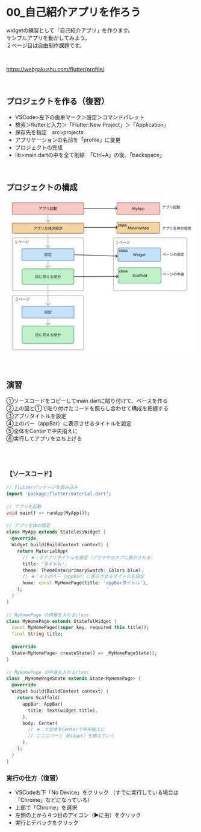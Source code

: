 # **00_自己紹介アプリを作ろう**

widgetの練習として「自己紹介アプリ」を作ります。  
サンプルアプリを動かしてみよう。  
２ページ目は自由制作課題です。

<br>

https://webgakushu.com/flutter/profile/

<br>

## **プロジェクトを作る（復習）**

- VSCode>左下の歯車マーク＞設定＞コマンドパレット
- 検索＞flutterと入力＞「Flutter:New Project」＞「Application」
- 保存先を指定　src>projects
- アプリケーションの名前を「profile」に変更
- プロジェクトの完成
- lib>main.dartの中を全て削除　「Ctrl+A」の後、「backspace」

<br>

## **プロジェクトの構成**

![base](img/00_base1-1.png)

<br>

## **演習**  

①ソースコードをコピーしてmain.dartに貼り付けて、ベースを作る  
②上の図と①で貼り付けたコードを照らし合わせて構成を把握する  
③アプリタイトルを設定  
④上のバー（appBar）に表示させるタイトルを設定  
⑤全体をCenterで中央揃えに  
⑥実行してアプリを立ち上げる  

<br><br>

### **【ソースコード】**

```dart
// flutterパッケージを読み込み
import 'package:flutter/material.dart';

// アプリを起動
void main() => runApp(MyApp());

// アプリ全体の設定
class MyApp extends StatelessWidget {
  @override
  Widget build(BuildContext context) {
    return MaterialApp(
      // ★：③アプリタイトルを設定（ブラウザのタブに表示される）
      title: 'タイトル',
      theme: ThemeData(primarySwatch: Colors.blue),
      // ★：④上のバー（appBar）に表示させるタイトルを設定
      home: const MyHomePage(title: 'appBarタイトル'),
    );
  }
}

// MyHomePage の情報を入れるclass
class MyHomePage extends StatefulWidget {
  const MyHomePage({super.key, required this.title});
  final String title;

  @override
  State<MyHomePage> createState() => _MyHomePageState();
}

// MyHomePage の中身を入れるclass
class _MyHomePageState extends State<MyHomePage> {
  @override
  Widget build(BuildContext context) {
    return Scaffold(
      appBar: AppBar(
        title: Text(widget.title),
      ),
      body: Center(
        // ★：⑤全体をCenterで中央揃えに
        // ここにパーツ（Widget）を揃えていく
      ),
    );
  }
}

```

### **実行の仕方（復習）**  

- VSCode右下「No Device」をクリック （すでに実行している場合は「Chrome」などになっている）
- 上部で「Chrome」を選択
- 左側の上から４つ目のアイコン（▶︎に虫）をクリック
- 実行とデバックをクリック
  